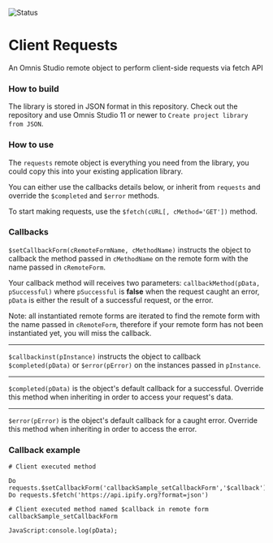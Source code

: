![Status](https://img.shields.io/badge/Status-Experimental-yellow)

# Client Requests

An Omnis Studio remote object to perform client-side requests via fetch API

###  How to build

The library is stored in JSON format in this repository. Check out the repository and use Omnis Studio 11 or newer to `Create project library from JSON`.

### How to use

The `requests` remote object is everything you need from the library, you could copy this into your existing application library.

You can either use the callbacks details below, or inherit from `requests` and override the `$completed` and `$error` methods.

To start making requests, use the `$fetch(cURL[, cMethod='GET'])` method.


### Callbacks

`$setCallbackForm(cRemoteFormName, cMethodName)` instructs the object to callback the method passed in `cMethodName` on the remote form with the name passed in `cRemoteForm`.

Your callback method will receives two parameters: `callbackMethod(pData, pSuccessful)` where `pSuccessful` is **false** when the request caught an error, `pData` is either the result of a successful request, or the error.

Note: all instantiated remote forms are iterated to find the remote form with the name passed in `cRemoteForm`, therefore if your remote form has not been instantiated yet, you will miss the callback.

---

`$callbackinst(pInstance)` instructs the object to callback `$completed(pData)` or `$error(pError)` on the instances passed in `pInstance`.

---

`$completed(pData)` is the object's default callback for a successful. Override this method when inheriting in order to access your request's data.

---

`$error(pError)` is the object's default callback for a caught error. Override this method when inheriting in order to access the error.


### Callback example

```
# Client executed method

Do requests.$setCallbackForm('callbackSample_setCallbackForm','$callback')
Do requests.$fetch('https://api.ipify.org?format=json')
```

```
# Client executed method named $callback in remote form callbackSample_setCallbackForm

JavaScript:console.log(pData);
```
